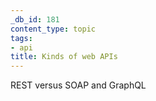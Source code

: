 ```yaml
---
_db_id: 181
content_type: topic
tags:
- api
title: Kinds of web APIs
---
```


REST versus SOAP and GraphQL